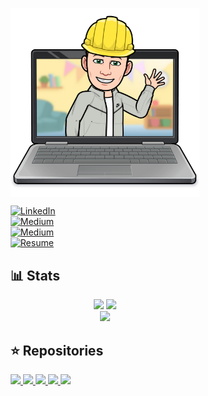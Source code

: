 <div style="margin-left: 20%; margin-right: 20%">
<p align="center"><img align="center" width="350" alt="Konrad Sokołowski" src="assets/bitmoji.png"/></p>

<!-- 👋 I’m <a style="font-size: 1.075rem; color: #0760dd;" href="https://www.linkedin.com/in/konrad-soko%C5%82owski/?locale=en_US" target="_blank">Konrad Sokołowski</a> a recent Software Engineering graduate pursuing a career in AI. -->
<a href="https://www.linkedin.com/in/konrad-soko%C5%82owski/?locale=en_US" target="_blank">
    <img src="https://img.shields.io/badge/LinkedIn-%230077B5?&style=flat-square&logo=linkedin&logoColor=white&color=0A66C2" alt="LinkedIn">
</a>
<br>
<a href="https://medium.com/@konrad-s" target="_blank">
    <img src="https://img.shields.io/badge/Medium-%230077B5?&style=flat-square&logo=medium&logoColor=white&color=black" alt="Medium">
</a>
<br>
<a href="https://www.kaggle.com/konrads098" target="_blank">
    <img src="https://img.shields.io/badge/Kaggle-%230077B5?&style=flat-square&logo=kaggle&logoColor=white&color=20BEFF" alt="Medium">
</a>
<br>
<a href="https://github.com/KONRADS098/konrads098/blob/54815bc928b8b8a0863ef278927a32795b7f10cc/assets/konrad_sokolowski_resume_4.pdf">
    <img src="https://img.shields.io/badge/Resume-0760dd?logo=readdotcv&color=5C3EE8" alt="Resume">
</a>
<br>

## 📊 Stats
<p align="center">
    <img width="auto" src ="https://github-readme-stats.vercel.app/api?username=konrads098&show_icons=true&count_private=true&hide_border=true&hide=issues,contribs&theme=transparent">
    <img width="auto" src ="https://github-readme-stats.vercel.app/api/top-langs/?username=konrads098&layout=compact&hide_border=true&theme=transparent&langs_count=6&hide=Objective-C,html,swift,css,php">
    <br>
    <img src ="https://github-readme-streak-stats.herokuapp.com?user=konrads098&hide_border=true&theme=transparent"
>
</p>

## ⭐ Repositories 
<a href="https://github.com/KONRADS098/mltc" target="_blank">
    <img src ="https://github-readme-stats.vercel.app/api/pin/?username=konrads098&repo=mltc&hide_border=true&theme=transparent">
</a>
<a href="https://github.com/KONRADS098/nn-from-scratch" target="_blank">
    <img src ="https://github-readme-stats.vercel.app/api/pin/?username=konrads098&repo=nn-from-scratch&hide_border=true&theme=transparent">
</a>
<a href="https://github.com/KONRADS098/ufc-clustering" target="_blank">
    <img src ="https://github-readme-stats.vercel.app/api/pin/?username=konrads098&repo=ufc-clustering&hide_border=true&theme=transparent">
</a>
<a href="https://github.com/KONRADS098/angular-paradigms" target="_blank">
    <img src ="https://github-readme-stats.vercel.app/api/pin/?username=konrads098&repo=angular-paradigms&hide_border=true&theme=transparent">
</a>
<a href="https://github.com/team-goofy/project-train-game" target="_blank">
    <img src ="https://github-readme-stats.vercel.app/api/pin/?username=team-goofy&repo=project-train-game&hide_border=true&theme=transparent">
</a>
